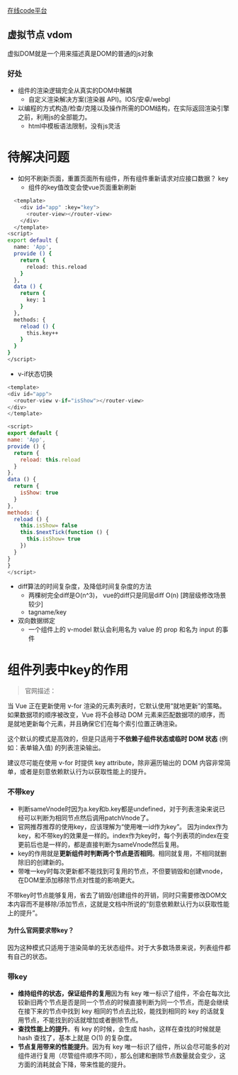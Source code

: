 [在线code平台](https://codesandbox.io/)

## 虚拟节点 vdom
虚拟DOM就是一个用来描述真是DOM的普通的js对象
### 好处
- 组件的渲染逻辑完全从真实的DOM中解耦
  - 自定义渲染解决方案(渲染器 API)。IOS/安卓/webgl
- 以编程的方式构造/检查/克隆以及操作所需的DOM结构，在实际返回渲染引擎之前，利用js的全部能力。
  - html中模板语法限制，没有js灵活

# 待解决问题
- 如何不刷新页面，重置页面所有组件，所有组件重新请求对应接口数据？ key
  -  组件的key值改变会使vue页面重新刷新
```bash
  <template>
    <div id="app" :key="key">
      <router-view></router-view>
    </div>
  </template>
<script>
export default {
  name: 'App',
  provide () {
    return {
      reload: this.reload
    }
  },
  data () {
    return {
      key: 1
    }
  },
  methods: {
    reload () {
      this.key++
    }
  }
}
</script>
```
  - v-if状态切换

  ```js
  <template>
  <div id="app">
    <router-view v-if="isShow"></router-view>
  </div>
</template>
 
<script>
export default {
  name: 'App',
  provide () {
    return {
      reload: this.reload
    }
  },
  data () {
    return {
      isShow: true
    }
  },
  methods: {
    reload () {
      this.isShow= false
      this.$nextTick(function () {
        this.isShow= true
      })
    }
  }
}
</script>
```

- diff算法的时间复杂度，及降低时间复杂度的方法
  - 两棵树完全diff是O(n^3)， vue的diff只是同层diff O(n) [跨层级修改场景较少]
  - tagname/key
- 双向数据绑定
  - 一个组件上的 v-model 默认会利用名为 value 的 prop 和名为 input 的事件


# 组件列表中key的作用

> 官网描述：

当 Vue 正在更新使用 v-for 渲染的元素列表时，它默认使用“就地更新”的策略。
如果数据项的顺序被改变，Vue 将不会移动 DOM 元素来匹配数据项的顺序，而是就地更新每个元素，并且确保它们在每个索引位置正确渲染。

这个默认的模式是高效的，但是只适用于**不依赖子组件状态或临时 DOM 状态** (例如：表单输入值) 的列表渲染输出。

建议尽可能在使用 v-for 时提供 key attribute，除非遍历输出的 DOM 内容非常简单，或者是刻意依赖默认行为以获取性能上的提升。

### 不带key

- 判断sameVnode时因为a.key和b.key都是undefined，对于列表渲染来说已经可以判断为相同节点然后调用patchVnode了。
- 官网推荐推荐的使用key，应该理解为“使用唯一id作为key”。
因为index作为key，和不带key的效果是一样的。index作为key时，每个列表项的index在变更前后也是一样的，都是直接判断为sameVnode然后复用。
- key的作用就是**更新组件时判断两个节点是否相同**。相同就复用，不相同就删除旧的创建新的。
- 带唯一key时每次更新都不能找到可复用的节点，不但要销毁和创建vnode，在DOM里添加移除节点对性能的影响更大。

不带key时节点能够复用，省去了销毁/创建组件的开销，同时只需要修改DOM文本内容而不是移除/添加节点，这就是文档中所说的“刻意依赖默认行为以获取性能上的提升”。

#### 为什么官网要求带key？
因为这种模式只适用于渲染简单的无状态组件。对于大多数场景来说，列表组件都有自己的状态。

### 带key
- **维持组件的状态，保证组件的复用**因为有 key 唯一标识了组件，不会在每次比较新旧两个节点是否是同一个节点的时候直接判断为同一个节点，而是会继续在接下来的节点中找到 key 相同的节点去比较，能找到相同的 key 的话就复用节点，不能找到的话就增加或者删除节点。
- **查找性能上的提升**。有 key 的时候，会生成 hash，这样在查找的时候就是 hash 查找了，基本上就是 O(1) 的复杂度。
- **节点复用带来的性能提升**。因为有 key 唯一标识了组件，所以会尽可能多的对组件进行复用（尽管组件顺序不同），那么创建和删除节点数量就会变少，这方面的消耗就会下降，带来性能的提升。
